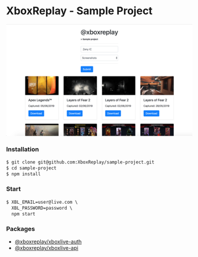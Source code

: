# XboxReplay - Sample Project
<img src="sample-project.png" width="720">

### Installation
```
$ git clone git@github.com:XboxReplay/sample-project.git
$ cd sample-project
$ npm install
```

### Start
```
$ XBL_EMAIL=user@live.com \
  XBL_PASSWORD=password \
  npm start
```

### Packages
* [@xboxreplay/xboxlive-auth](https://github.com/XboxReplay/xboxlive-auth)
* [@xboxreplay/xboxlive-api](https://github.com/XboxReplay/xboxlive-api)
